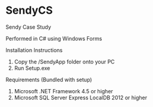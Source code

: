 # SendyCS
Sendy Case Study

Performed in C# using Windows Forms

Installation Instructions
  1. Copy the /SendyApp folder onto your PC
  2. Run Setup.exe
  
Requirements (Bundled with setup)
  1.  Microsoft .NET Framework 4.5 or higher
  2.  Microsoft SQL Server Express LocalDB 2012 or higher
